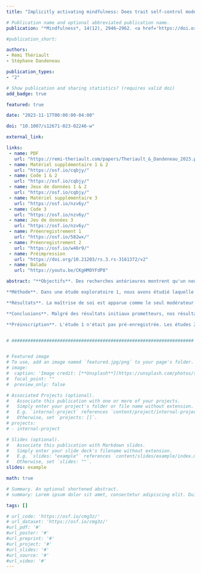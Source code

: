 ```yaml
---
title: "Implicitly activating mindfulness: Does trait self‑control moderate its effect on aggressive behaviour?"

# Publication name and optional abbreviated publication name.
publication: "*Mindfulness*, 14(12), 2946–2962. <a href='https://doi.org/10.1007/s12671-023-02246-w' target='_blank' rel='noopener noreferrer'>doi.org/10.1007/s12671-023-02246-w</a>"

#publication_short: 

authors:
- Rémi Thériault
- Stéphane Dandeneau

publication_types:
- "2"

# Show publication and sharing statistics? (requires valid doi)
add_badge: true

featured: true

date: "2023-11-17T00:00:00-04:00"

doi: "10.1007/s12671-023-02246-w"

external_link: 

links: 
 - name: PDF
   url: "https://remi-theriault.com/papers/Theriault_&_Dandeneau_2023.pdf"
 - name: Matériel supplémentaire 1 & 2
   url: "https://osf.io/cqbjy/"
 - name: Code 1 & 2
   url: "https://osf.io/cqbjy/"
 - name: Jeux de données 1 & 2
   url: "https://osf.io/cqbjy/"
 - name: Matériel supplémentaire 3
   url: "https://osf.io/nzv6y/"
 - name: Code 3
   url: "https://osf.io/nzv6y/"
 - name: Jeu de données 3
   url: "https://osf.io/nzv6y/"
 - name: Préenregistrement 1
   url: "https://osf.io/582wx/"
 - name: Préenregistrement 2
   url: "https://osf.io/w46r9/"
 - name: Préimpression
   url: "https://doi.org/10.21203/rs.3.rs-3161372/v2"
 - name: Balado
   url: "https://youtu.be/CKgHMOYFdP8"

abstract: "**Objectifs**. Des recherches antérieures montrent qu'un nouveau paradigme expérimental consistant à activer implicitement (« priming ») des concepts associés à la pleine conscience à travers une tâche de phrases brouillées produit des effets sociaux positifs sur la cognition et l'affect. Pourtant, les effets de ce paradigme sur Le comportement social justifie une enquête plus approfondie. Comme plusieurs études associent la pleine conscience à une moindre agressivité, l'agressivité représente un candidat prometteur à étudier dans le paradigme actuel. En outre, la recherche a démontré que les traits de personnalité, tels que la pleine conscience, modèrent l'effet de l'amorçage de la pleine conscience, soulignant l’importance d’identifier des modérateurs potentiels.

**Méthode**. Dans une étude exploratoire 1, nous avons étudié laquelle de plusieurs variables de personnalité était la plus significativement liée à la procédure d'amorçage de la pleine conscience. Dans les études de suivi de confirmation, nous avons tenté de reproduire ces résultats en utilisant la même méthodologie mais en utilisant des échantillons plus grands et seulement quelques mesures d'intérêt (étude 2) ou des mesures supplémentaires (étude 3).

**Résultats**. La maîtrise de soi est apparue comme le seul modérateur significatif de l’effet de la pleine conscience sur le comportement. En conséquence, nous avons spécifiquement testé l’interaction entre la maîtrise de soi et la procédure d’amorçage de la pleine conscience dans les deux études de suivi. Les résultats concernant le rôle de la maîtrise de soi de la première étude ne se sont pas reproduits dans les études ultérieures.

**Conclusions**. Malgré des résultats initiaux prometteurs, nos résultats de suivi confirmatoires suggèrent que le trait de maîtrise de soi ne modère pas l'effet de l'activation implicite de la pleine conscience sur les comportements agressifs.

**Préinscription**. L'étude 1 n'était pas pré-enregistrée. Les études 2 et 3 ont été pré-enregistrées sur OSF : https://osf.io/582wx/ et https://osf.io/w46r9/."


# ####################################################################


# Featured image
# To use, add an image named `featured.jpg/png` to your page's folder. 
# image:
#  caption: 'Image credit: [**Unsplash**](https://unsplash.com/photos/s9CC2SKySJM)'
#  focal_point: ""
#  preview_only: false

# Associated Projects (optional).
#   Associate this publication with one or more of your projects.
#   Simply enter your project's folder or file name without extension.
#   E.g. `internal-project` references `content/project/internal-project/index.md`.
#   Otherwise, set `projects: []`.
# projects:
# - internal-project

# Slides (optional).
#   Associate this publication with Markdown slides.
#   Simply enter your slide deck's filename without extension.
#   E.g. `slides: "example"` references `content/slides/example/index.md`.
#   Otherwise, set `slides: ""`.
slides: example

math: true

# Summary. An optional shortened abstract.
# summary: Lorem ipsum dolor sit amet, consectetur adipiscing elit. Duis posuere tellus ac convallis placerat. Proin tincidunt magna sed ex sollicitudin condimentum.

tags: []

# url_code: 'https://osf.io/cmg3z/'
# url_dataset: 'https://osf.io/cmg3z/'
#url_pdf: '#'
#url_poster: '#'
#url_preprint: '#'
#url_project: '#'
#url_slides: '#'
#url_source: '#'
#url_video: '#'
---
```

